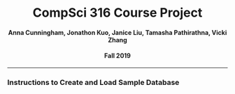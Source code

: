 <h1 align="center">CompSci 316 Course Project</h1>
<h4 align="center">Anna Cunningham, Jonathon Kuo, Janice Liu, Tamasha Pathirathna, Vicki Zhang</h4>
<h4 align="center">Fall 2019</h4>
<hr>
<h3>Instructions to Create and Load Sample Database</h3>